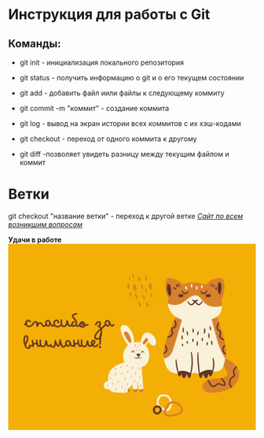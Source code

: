 # Инструкция для работы с Git
## Команды:
* git init - инициализация локального репозитория
+ git status - получить информацию о git и о его текущем состоянии

+ git add - добавить файл иили файлы к следующему коммиту
* git commit -m "коммит" - создание коммита

* git log - вывод на экран истории всех коммитов с их хэш-кодами
+ git checkout - переход от одного коммита к другому

+ git diff -позволяет увидеть разницу между текущим файлом и коммит

# Ветки
git checkout "название ветки" - переход к другой ветке
[*Сайт по всем возникшим вопросам*](https://git-scm.com/)

**Удачи в работе**![Alt text](image.png)